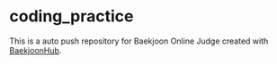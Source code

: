 # coding_practice
This is a auto push repository for Baekjoon Online Judge created with [BaekjoonHub](https://github.com/BaekjoonHub/BaekjoonHub).
